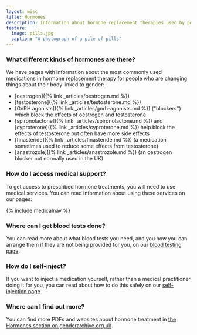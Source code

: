 ```yaml
---
layout: misc
title: Hormones
description: Information about hormone replacement therapies used by people changing things linked to gender
feature:
  image: pills.jpg
  caption: "A photograph of a pile of pills"
---
```


### What different kinds of hormones are there?

We have pages with information about the most commonly used medications in hormone replacement therapy for people who are changing things about their body linked to gender:

- [oestrogen]({% link _articles/oestrogen.md %})
- [testosterone]({% link _articles/testosterone.md %})
- [GnRH agonists]({% link _articles/gnrh-agonists.md %}) ("blockers") which block the effects of oestrogen and testosterone
- [spironolactone]({% link _articles/spironolactone.md %}) and [cyproterone]({% link _articles/cyproterone.md %}) help block the effects of testosterone but often have more side effects
- [finasteride]({% link _articles/finasteride.md %}) (a medication sometimes used to reduce some effects from testosterone)
- [anastrozole]({% link _articles/anastrozole.md %}) (an oestrogen blocker not normally used in the UK)

### How do I access medical support?

To get access to prescribed hormone treatments, you will need to use medical services. You can read information about using these services on our pages:

{% include medicalnav %}

### Where can I get blood tests done?

You can read more about what blood tests you need, and you how you can arrange them if they are not being provided for you, on our <a href="{% link _resources/blood-testing.md %}">blood testing page</a>.

### How do I self-inject?

If you want to inject a medication yourself, rather than a medical practitioner doing it for you, you can read about how to do this safely on our <a href="{% link _resources/injections.md %}">self-injection page</a>.

### Where can I find out more?

You can find more PDFs and websites about hormone treatment in [the Hormones section on genderarchive.org.uk](https://genderarchive.org.uk/tag/hormones/).